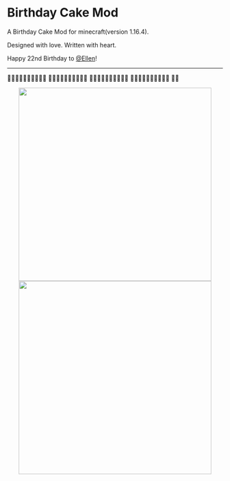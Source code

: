 # Birthday Cake Mod
A Birthday Cake Mod for minecraft(version 1.16.4).

Designed with love. Written with heart. 


Happy 22nd Birthday to [@Ellen](https://github.com/szellen)!

***
:cake::cherry_blossom::cake::cherry_blossom::cake::cherry_blossom::cake::cherry_blossom::cake::cherry_blossom:
:cake::cherry_blossom::cake::cherry_blossom::cake::cherry_blossom::cake::cherry_blossom::cake::cherry_blossom:
:cake::cherry_blossom::cake::cherry_blossom::cake::cherry_blossom::cake::cherry_blossom::cake::cherry_blossom:
:cake::cherry_blossom::cake::cherry_blossom::cake::cherry_blossom::cake::cherry_blossom::cake::cherry_blossom:
:cake::cherry_blossom:
<p align="middle">
  <img src="./screenshot/withEllen.png" width="450" />
  <img src="./screenshot/fromAbove.png" width="450" /> 
</p>


